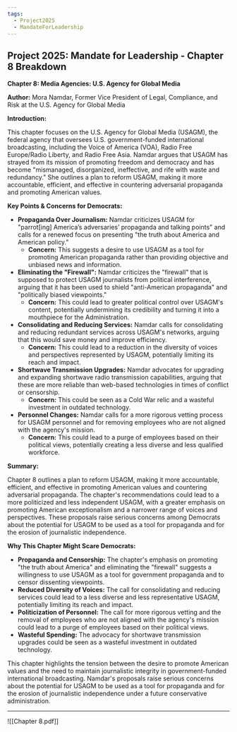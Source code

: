 ```yaml
---
tags:
  - Project2025
  - MandateForLeadership
---
```

## Project 2025: Mandate for Leadership - Chapter 8 Breakdown

**Chapter 8: Media Agencies: U.S. Agency for Global Media**

**Author:** Mora Namdar, Former Vice President of Legal, Compliance, and Risk at the U.S. Agency for Global Media

**Introduction:**

This chapter focuses on the U.S. Agency for Global Media (USAGM), the federal agency that oversees U.S. government-funded international broadcasting, including the Voice of America (VOA), Radio Free Europe/Radio Liberty, and Radio Free Asia. Namdar argues that USAGM has strayed from its mission of promoting freedom and democracy and has become "mismanaged, disorganized, ineffective, and rife with waste and redundancy." She outlines a plan to reform USAGM, making it more accountable, efficient, and effective in countering adversarial propaganda and promoting American values.

**Key Points & Concerns for Democrats:**

* **Propaganda Over Journalism:** Namdar criticizes USAGM for "parrot[ing] America’s adversaries’ propaganda and talking points" and calls for a renewed focus on presenting "the truth about America and American policy."
    * **Concern:** This suggests a desire to use USAGM as a tool for promoting American propaganda rather than providing objective and unbiased news and information.
* **Eliminating the "Firewall":** Namdar criticizes the "firewall" that is supposed to protect USAGM journalists from political interference, arguing that it has been used to shield "anti-American propaganda" and "politically biased viewpoints."
    * **Concern:** This could lead to greater political control over USAGM's content, potentially undermining its credibility and turning it into a mouthpiece for the Administration.
* **Consolidating and Reducing Services:** Namdar calls for consolidating and reducing redundant services across USAGM's networks, arguing that this would save money and improve efficiency.
    * **Concern:** This could lead to a reduction in the diversity of voices and perspectives represented by USAGM, potentially limiting its reach and impact.
* **Shortwave Transmission Upgrades:** Namdar advocates for upgrading and expanding shortwave radio transmission capabilities, arguing that these are more reliable than web-based technologies in times of conflict or censorship.
    * **Concern:** This could be seen as a Cold War relic and a wasteful investment in outdated technology.
* **Personnel Changes:** Namdar calls for a more rigorous vetting process for USAGM personnel and for removing employees who are not aligned with the agency's mission.
    * **Concern:** This could lead to a purge of employees based on their political views, potentially creating a less diverse and less qualified workforce.

**Summary:**

Chapter 8 outlines a plan to reform USAGM, making it more accountable, efficient, and effective in promoting American values and countering adversarial propaganda. The chapter's recommendations could lead to a more politicized and less independent USAGM, with a greater emphasis on promoting American exceptionalism and a narrower range of voices and perspectives. These proposals raise serious concerns among Democrats about the potential for USAGM to be used as a tool for propaganda and for the erosion of journalistic independence.

**Why This Chapter Might Scare Democrats:**

* **Propaganda and Censorship:** The chapter's emphasis on promoting "the truth about America" and eliminating the "firewall" suggests a willingness to use USAGM as a tool for government propaganda and to censor dissenting viewpoints.
* **Reduced Diversity of Voices:** The call for consolidating and reducing services could lead to a less diverse and less representative USAGM, potentially limiting its reach and impact.
* **Politicization of Personnel:** The call for more rigorous vetting and the removal of employees who are not aligned with the agency's mission could lead to a purge of employees based on their political views.
* **Wasteful Spending:** The advocacy for shortwave transmission upgrades could be seen as a wasteful investment in outdated technology.

This chapter highlights the tension between the desire to promote American values and the need to maintain journalistic integrity in government-funded international broadcasting. Namdar's proposals raise serious concerns about the potential for USAGM to be used as a tool for propaganda and for the erosion of journalistic independence under a future conservative administration. 

----

![[Chapter 8.pdf]]

